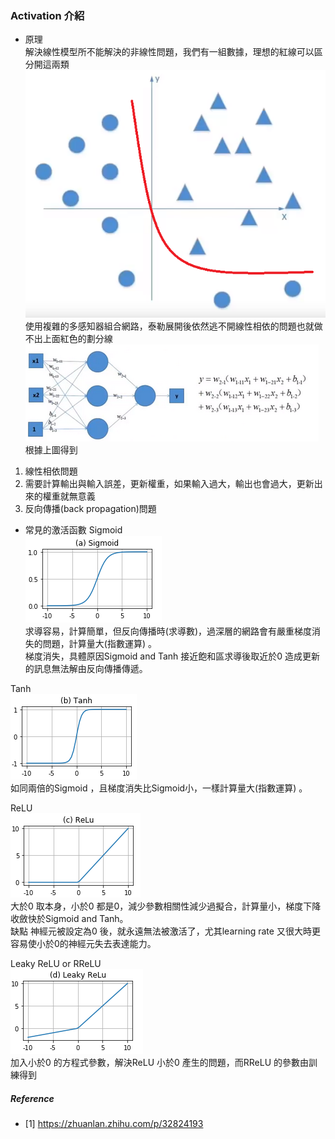 ### Activation 介紹
- 原理<BR>
解決線性模型所不能解決的非線性問題，我們有一組數據，理想的紅線可以區分開這兩類<BR>
![avatar](./img/activation1.png)<BR>
使用複雜的多感知器組合網路，泰勒展開後依然逃不開線性相依的問題也就做不出上面紅色的劃分線<BR>
![avatar](./img/activation2.png)<BR>
根據上圖得到<BR>
1. 線性相依問題
2. 需要計算輸出與輸入誤差，更新權重，如果輸入過大，輸出也會過大，更新出來的權重就無意義
3. 反向傳播(back propagation)問題

- 常見的激活函數
Sigmoid<BR>
![avatar](./img/activation3.png)<BR>
求導容易，計算簡單，但反向傳播時(求導數)，過深層的網路會有嚴重梯度消失的問題，計算量大(指數運算) 。<BR>
梯度消失，具體原因Sigmoid and Tanh 接近飽和區求導後取近於0 造成更新的訊息無法解由反向傳播傳遞。<BR>

Tanh<BR>
![avatar](./img/activation4.png)<BR>
如同兩倍的Sigmoid ，且梯度消失比Sigmoid小，一樣計算量大(指數運算) 。<BR>

ReLU<BR>
![avatar](./img/activation5.png)<BR>
大於0 取本身，小於0 都是0，減少參數相關性減少過擬合，計算量小，梯度下降收斂快於Sigmoid and Tanh。<BR>
缺點 神經元被設定為0 後，就永遠無法被激活了，尤其learning rate 又很大時更容易使小於0的神經元失去表達能力。<BR>

Leaky ReLU or RReLU<BR>
![avatar](./img/activation6.png)<BR>
加入小於0 的方程式參數，解決ReLU 小於0 產生的問題，而RReLU 的參數由訓練得到 <BR>

##### Reference
- [1] https://zhuanlan.zhihu.com/p/32824193
